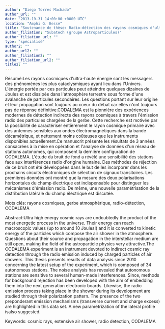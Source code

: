 ```yaml
---
author: "Diego Torres Machado"
author_url: ""
date: "2013-10-31 14:00:00 +0000 UTC"
location: "Amphi G. Besse"
title: "Soutenance de thèse: Radio-détection des rayons cosmiques d'ultra-haute énergie: mise en œuvre et analyse des données d'un réseau de stations autonomes"
author_filiation: "Subatech (groupe Astroparticules)"
author_filiation_url: ""
type: "spécialisé"
author2: ""
author_url2: ""
author_filiation2: ""
author_filiation_url2: ""
title2: ""
---
```

Résumé:Les rayons cosmiques d'ultra-haute énergie sont les messagers des phénomènes les plus cataclysmiques ayant lieu dans l'Univers. L'énergie portée par ces particules peut atteindre quelques dizaines de Joules et est dissipée dans l'atmosphère terrestre sous forme d'une avalanche de particules secondaires. Les questions portant sur leur origine et leur propagation sont toujours au coeur du débat car elles n'ont toujours pas de réponse définitive.CODALEMA est la pionnière des expériences modernes de détection indirecte des rayons cosmiques à travers l'émission radio des particules chargées de la gerbe. Cette recherche est motivée par la possibilité de caractériser entièrement le rayon cosmique primaire avec des antennes sensibles aux ondes électromagnétiques dans la bande décamétrique, et nettement moins coûteuses que les instruments disponibles actuellement.Ce manuscrit présente les résultats de 3 années consacrées à la mise en opération et l'analyse de données d'un réseau de stations autonomes, qui composent la dernière configuration de CODALEMA. L'étude du bruit de fond a révélé une sensibilité des stations face aux interférences radio d'origine humaine. Des méthodes de réjection de ce bruit ont été développées dans le but de les incorporer dans les prochains circuits électroniques de sélection de signaux transitoires. Les premières données ont montré que la mesure des deux polarisations horizontales du champ électrique est indispensable pour distinguer les mécanismes d'émission radio. De même, une nouvelle paramétrisation de la distribution latérale du champ électrique est discutée.

Mots clés: rayons cosmiques, gerbe atmosphérique, radio-détection, CODALEMA

Abstract:Ultra high energy cosmic rays are undoubtedly the product of the most energetic process in the universe. Their energy can reach macroscopic values (up to around 10 Joules!) and it is converted to kinetic energy of the particles which compose the air shower in the atmosphere. Questions about their source and propagation in the interstellar medium are still open, making the field of the astroparticle physics very attractive.The CODALEMA experiment is an instrument devoted to indirect cosmic ray detection through the radio emission induced by charged particles of air showers. This thesis presents results of data analysis since 2010 concerning the latest setup of the experiment, which is composed of 34 autonomous stations. The noise analysis has revealed that autonomous stations are sensitive to several human-made interferences. Since, methods for background rejection has been developed with the aim of embedding them into the next generation electronic boards. Likewise, the radio emission process taking place in the shower during its development are studied through their polarization pattern. The presence of the two preponderant emission mechanisms (transverse current and charge excess) are highlighted in this data set. A new parametrization of the lateral profile isalso suggested.

Keywords: cosmic rays, extensive air shower, radio detection, CODALEMA
